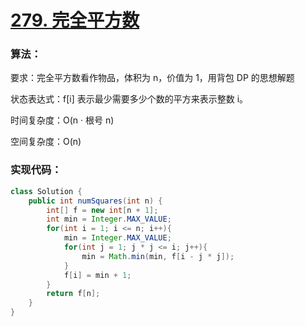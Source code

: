 # [279. 完全平方数](https://leetcode-cn.com/problems/perfect-squares/)

### 算法：

要求：完全平方数看作物品，体积为 n，价值为 1，用背包 DP 的思想解题

状态表达式：f[i] 表示最少需要多少个数的平方来表示整数 i。

时间复杂度：O(n · 根号 n)

空间复杂度：O(n)

### 实现代码：

```java
class Solution {
    public int numSquares(int n) {
        int[] f = new int[n + 1];
        int min = Integer.MAX_VALUE;
        for(int i = 1; i <= n; i++){
            min = Integer.MAX_VALUE;
            for(int j = 1; j * j <= i; j++){
                min = Math.min(min, f[i - j * j]);
            }
            f[i] = min + 1;
        }
        return f[n];
    }
}
```


